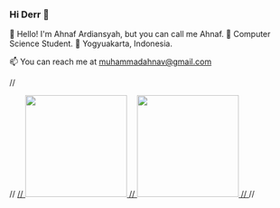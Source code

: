 ### Hi Derr 👋

👋 Hello! I'm Ahnaf Ardiansyah, but you can call me Ahnaf.
🌟 Computer Science Student.
🏡 Yogyuakarta, Indonesia.

📫 You can reach me at muhammadahnav@gmail.com

// <p align="left">
// <a href="https://github.com/muhammadahnaf24">
//  <img height="180em" src="https://github-readme-stats-eight-theta.vercel.app/api?username=dimasmds&show_icons=true&theme=algolia&include_all_commits=true&count_private=true"/>
//  <img height="180em" src="https://github-readme-stats-eight-theta.vercel.app/api/top-langs/?username=dimasmds&layout=compact&langs_count=8&theme=algolia"/>
// </a>
// </p>
